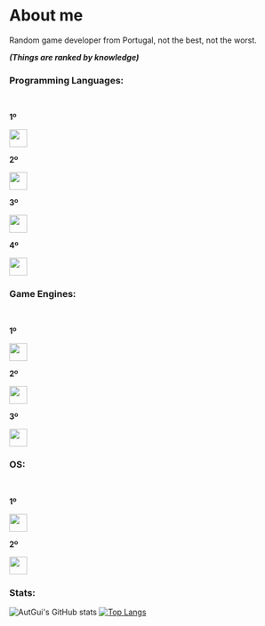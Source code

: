 # About me

Random game developer from Portugal, not the best, not the worst.

***(Things are ranked by knowledge)***
<br>

### Programming Languages:
<br>

**1º**

<img height="32" width="32" src="https://static-00.iconduck.com/assets.00/lua-icon-256x256-w2zsf5op.png" />

**2º**

<img height="32" width="32" src="https://cdn.discordapp.com/attachments/1169933021152022528/1196489286409793596/image.png?ex=65b7d07b&is=65a55b7b&hm=a3b7a4a0e29a0e9892861a341fd9b814001dfe65525962b8b5470502b90f04bd&" />

**3º**

<img height="32" width="32" src="https://www.cdnlogo.com/logos/c/27/c.svg" />

**4º**

<img height="32" width="32" src="https://www.svgrepo.com/show/452091/python.svg" />

### Game Engines:
<br>

**1º**

<img height="32" width="32" src="https://upload.wikimedia.org/wikipedia/commons/thumb/e/eb/Roblox_Studio_logo_-_2022.svg/477px-Roblox_Studio_logo_-_2022.svg.png" />

**2º**

<img height="32" width="32" src="https://cdn.discordapp.com/attachments/1169933021152022528/1196489286409793596/image.png?ex=65b7d07b&is=65a55b7b&hm=a3b7a4a0e29a0e9892861a341fd9b814001dfe65525962b8b5470502b90f04bd&" />

**3º**

<img height="32" width="32" src="https://i.redd.it/tu3gt6ysfxq71.png" />

### OS:
<br>

**1º**

<img height="32" width="32" src="https://upload.wikimedia.org/wikipedia/commons/thumb/4/48/Windows_logo_-_2012_%28dark_blue%29.svg/88px-Windows_logo_-_2012_%28dark_blue%29.svg.png" />

**2º**

<img height="32" width="32" src="http://www.rw-designer.com/icon-image/18835-256x256x32.png" />

### Stats:

![AutGui's GitHub stats](https://github-readme-stats.vercel.app/api?username=AutGui&show_icons=true&theme=shadow_red)
[![Top Langs](https://github-readme-stats.vercel.app/api/top-langs/?username=AutGui&langs_count=8&theme=shadow_red)](https://github.com/anuraghazra/github-readme-stats)
